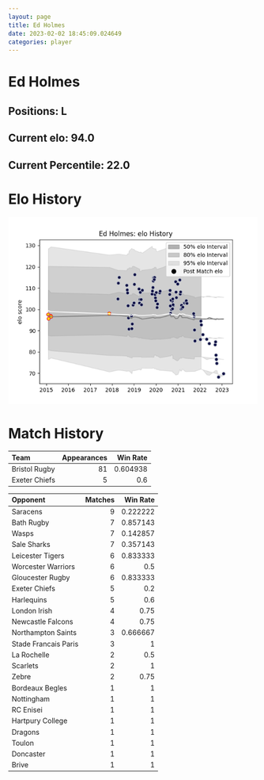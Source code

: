 ```yaml
---  
layout: page  
title: Ed Holmes  
date: 2023-02-02 18:45:09.024649  
categories: player  
---
```

# Ed Holmes

## Positions: L

## Current elo: 94.0

## Current Percentile: 22.0

# Elo History


![elo history](history_EdHolmes.png)
# Match History


| Team          |   Appearances |   Win Rate |
|:--------------|--------------:|-----------:|
| Bristol Rugby |            81 |   0.604938 |
| Exeter Chiefs |             5 |   0.6      |

| Opponent             |   Matches |   Win Rate |
|:---------------------|----------:|-----------:|
| Saracens             |         9 |   0.222222 |
| Bath Rugby           |         7 |   0.857143 |
| Wasps                |         7 |   0.142857 |
| Sale Sharks          |         7 |   0.357143 |
| Leicester Tigers     |         6 |   0.833333 |
| Worcester Warriors   |         6 |   0.5      |
| Gloucester Rugby     |         6 |   0.833333 |
| Exeter Chiefs        |         5 |   0.2      |
| Harlequins           |         5 |   0.6      |
| London Irish         |         4 |   0.75     |
| Newcastle Falcons    |         4 |   0.75     |
| Northampton Saints   |         3 |   0.666667 |
| Stade Francais Paris |         3 |   1        |
| La Rochelle          |         2 |   0.5      |
| Scarlets             |         2 |   1        |
| Zebre                |         2 |   0.75     |
| Bordeaux Begles      |         1 |   1        |
| Nottingham           |         1 |   1        |
| RC Enisei            |         1 |   1        |
| Hartpury College     |         1 |   1        |
| Dragons              |         1 |   1        |
| Toulon               |         1 |   1        |
| Doncaster            |         1 |   1        |
| Brive                |         1 |   1        |